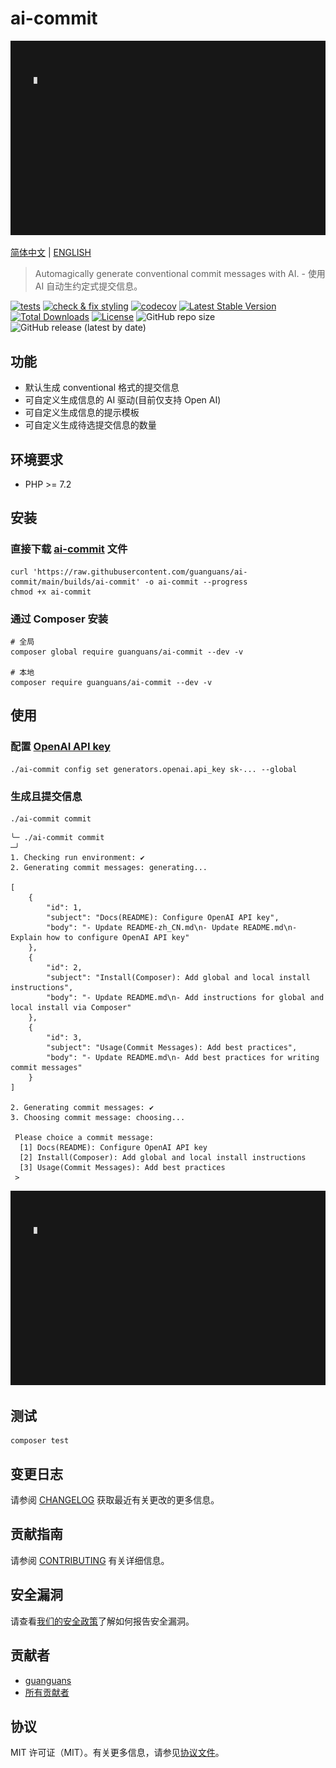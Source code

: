 # ai-commit

![](docs/ai-commit.gif)

[简体中文](README-zh_CN.md) | [ENGLISH](README.md)

> Automagically generate conventional commit messages with AI. - 使用 AI 自动生约定式提交信息。

[![tests](https://github.com/guanguans/ai-commit/workflows/tests/badge.svg)](https://github.com/guanguans/ai-commit/actions)
[![check & fix styling](https://github.com/guanguans/ai-commit/actions/workflows/php-cs-fixer.yml/badge.svg)](https://github.com/guanguans/ai-commit/actions)
[![codecov](https://codecov.io/gh/guanguans/ai-commit/branch/main/graph/badge.svg?token=URGFAWS6S4)](https://codecov.io/gh/guanguans/ai-commit)
[![Latest Stable Version](https://poser.pugx.org/guanguans/ai-commit/v)](//packagist.org/packages/guanguans/ai-commit)
[![Total Downloads](https://poser.pugx.org/guanguans/ai-commit/downloads)](//packagist.org/packages/guanguans/ai-commit)
[![License](https://poser.pugx.org/guanguans/ai-commit/license)](//packagist.org/packages/guanguans/ai-commit)
![GitHub repo size](https://img.shields.io/github/repo-size/guanguans/ai-commit)
![GitHub release (latest by date)](https://img.shields.io/github/v/release/guanguans/ai-commit)

## 功能

* 默认生成 conventional 格式的提交信息
* 可自定义生成信息的 AI 驱动(目前仅支持 Open AI)
* 可自定义生成信息的提示模板
* 可自定义生成待选提交信息的数量

## 环境要求

* PHP >= 7.2

## 安装

### 直接下载 [ai-commit](./builds/ai-commit) 文件

```shell
curl 'https://raw.githubusercontent.com/guanguans/ai-commit/main/builds/ai-commit' -o ai-commit --progress
chmod +x ai-commit
```

### 通过 Composer 安装

```shell
# 全局
composer global require guanguans/ai-commit --dev -v

# 本地
composer require guanguans/ai-commit --dev -v
```

## 使用

### 配置 [OpenAI API key](https://platform.openai.com/account/api-keys)

```shell
./ai-commit config set generators.openai.api_key sk-... --global
```

### 生成且提交信息

```shell
./ai-commit commit
```

```shell
╰─ ./ai-commit commit                                                                                  ─╯
1. Checking run environment: ✔
2. Generating commit messages: generating...

[
    {
        "id": 1,
        "subject": "Docs(README): Configure OpenAI API key",
        "body": "- Update README-zh_CN.md\n- Update README.md\n- Explain how to configure OpenAI API key"
    },
    {
        "id": 2,
        "subject": "Install(Composer): Add global and local install instructions",
        "body": "- Update README.md\n- Add instructions for global and local install via Composer"
    },
    {
        "id": 3,
        "subject": "Usage(Commit Messages): Add best practices",
        "body": "- Update README.md\n- Add best practices for writing commit messages"
    }
]

2. Generating commit messages: ✔
3. Choosing commit message: choosing...

 Please choice a commit message:
  [1] Docs(README): Configure OpenAI API key
  [2] Install(Composer): Add global and local install instructions
  [3] Usage(Commit Messages): Add best practices
 > 

```

![](docs/ai-commit.gif)

## 测试

```shell
composer test
```

## 变更日志

请参阅 [CHANGELOG](CHANGELOG.md) 获取最近有关更改的更多信息。

## 贡献指南

请参阅 [CONTRIBUTING](.github/CONTRIBUTING.md) 有关详细信息。

## 安全漏洞

请查看[我们的安全政策](../../security/policy)了解如何报告安全漏洞。

## 贡献者

* [guanguans](https://github.com/guanguans)
* [所有贡献者](../../contributors)

## 协议

MIT 许可证（MIT）。有关更多信息，请参见[协议文件](LICENSE)。

